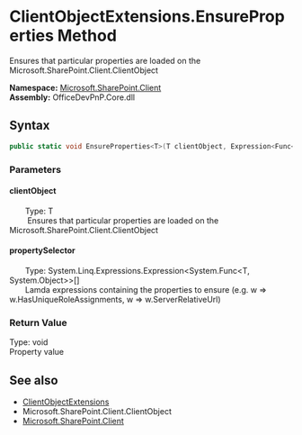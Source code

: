 # ClientObjectExtensions.EnsureProperties Method  
 Ensures that particular properties are loaded on the Microsoft.SharePoint.Client.ClientObject  

**Namespace:** [Microsoft.SharePoint.Client](Microsoft.SharePoint.Client.md)  
**Assembly:** OfficeDevPnP.Core.dll  
## Syntax
```C#
public static void EnsureProperties<T>(T clientObject, Expression<Func<T, Object>>[] propertySelector)
```
### Parameters
#### clientObject  
&emsp;&emsp;Type: T  
&emsp;&emsp; Ensures that particular properties are loaded on the Microsoft.SharePoint.Client.ClientObject  

  

#### propertySelector  
&emsp;&emsp;Type: System.Linq.Expressions.Expression&lt;System.Func&lt;T, System.Object&gt;&gt;[]  
&emsp;&emsp;Lamda expressions containing the properties to ensure (e.g. w => w.HasUniqueRoleAssignments, w => w.ServerRelativeUrl)  

  

### Return Value
Type: void  
Property value  


## See also
- [ClientObjectExtensions](Microsoft.SharePoint.Client.ClientObjectExtensions.md) 
- Microsoft.SharePoint.Client.ClientObject
- [Microsoft.SharePoint.Client](Microsoft.SharePoint.Client.md) 

